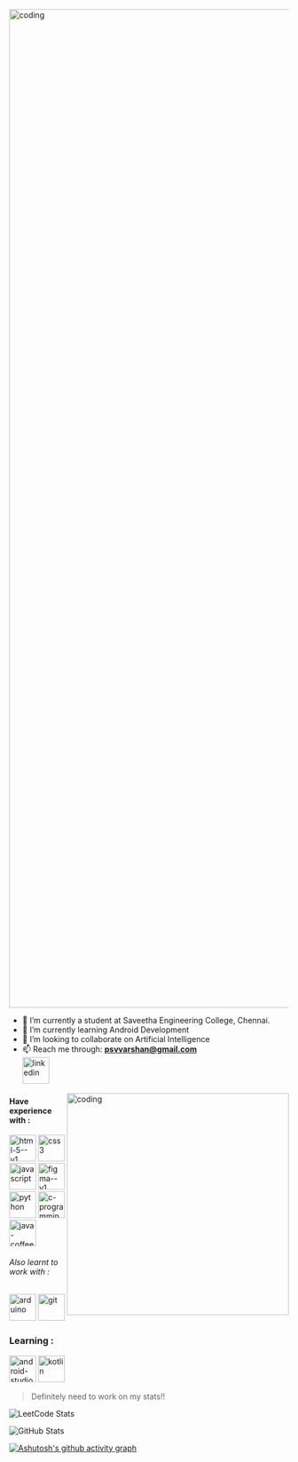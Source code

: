 <img align="center" alt="coding" width="1800" src="https://github.com/PSriVarshan/PSriVarshan/assets/114944059/a7b6d488-4db1-45ca-b244-e5b65ab7065f">




- 🔭 I’m currently a student at Saveetha Engineering College, Chennai. 
- 🌱 I’m currently learning Android Development
- 👯 I’m looking to collaborate on Artificial Intelligence 
- 📫 Reach me through:
  **psvvarshan@gmail.com**           <br /> [<img width="48" height="48" src="https://img.icons8.com/fluency/48/linkedin.png" alt="linkedin"/>](https://www.linkedin.com/in/p-sri-varshan-912489247/) 

 <img align="right" alt="coding" width="400" src="https://media.tenor.com/k_FD58xnsicAAAAj/work-internet.gif">
 
#### Have experience with :
<img width="48" height="48" src="https://img.icons8.com/color/48/html-5--v1.png" alt="html-5--v1"/>   <img width="48" height="48" src="https://img.icons8.com/color/48/css3.png" alt="css3"/>   <img width="48" height="48" src="https://img.icons8.com/color/48/javascript.png" alt="javascript"/>   <img width="48" height="48" src="https://img.icons8.com/color/48/figma--v1.png" alt="figma--v1"/>   <img width="48" height="48" src="https://img.icons8.com/fluency/48/python.png" alt="python"/>    <img width="48" height="48" src="https://img.icons8.com/color/48/c-programming.png" alt="c-programming"/>   <img width="48" height="48" src="https://img.icons8.com/color/48/java-coffee-cup-logo--v1.png" alt="java-coffee-cup-logo--v1"/>

###### Also learnt to work with :
<img width="48" height="48" src="https://img.icons8.com/color/48/arduino.png" alt="arduino"/>   <img width="48" height="48" src="https://img.icons8.com/color/48/git.png" alt="git"/>


### Learning :

<img width="48" height="48" src="https://img.icons8.com/color/48/android-studio--v2.png" alt="android-studio--v2"/>       <img width="48" height="48" src="https://img.icons8.com/color/48/kotlin.png" alt="kotlin"/>  

> Definitely need to work on my stats!!



![LeetCode Stats](https://leetcard.jacoblin.cool/PsvVarshan?theme=nord&font=Nokora&ext=activity) 

![GitHub Stats](https://github-readme-stats.vercel.app/api?username=PSriVarshan&theme=blueberry) 



[![Ashutosh's github activity graph](https://github-readme-activity-graph.vercel.app/graph?username=PSriVarshan&bg_color=151414&color=05991e&line=02c50f&point=e0cdcd&area=true&hide_border=true)](https://github.com/ashutosh00710/github-readme-activity-graph)




